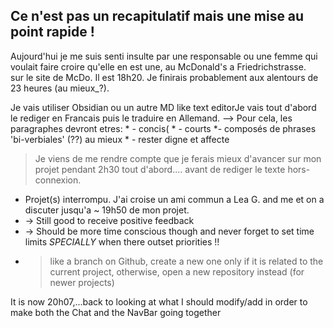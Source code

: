## Ce n'est  pas un recapitulatif mais une mise au point rapide !

Aujourd'hui je me suis senti insulte par une responsable ou une femme qui voulait faire croire qu'elle en est une, au McDonald's a Friedrichstrasse.  
sur le site de McDo.
Il est 18h20. Je finirais probablement aux alentours de 23 heures (au mieux_?).

Je vais utiliser Obsidian ou un autre MD like text editorJe vais tout d'abord le rediger en Francais puis le traduire en Allemand. 
--> Pour cela, les paragraphes devront etres: 
    * -  concis(
	* - courts
	*- composés de phrases 'bi-verbiales' (??) au mieux
	* - rester digne et affecte 
>Je  viens de me rendre compte  que  je ferais mieux d'avancer  sur mon projet pendant 2h30 tout d'abord.... avant  de rediger le texte hors-connexion.




- Projet(s) interrompu. J'ai croise un ami commun a Lea G. and me et on a discuter jusqu'a ~ 19h50 de mon projet.
- -> Still good to receive positive feedback
- -> Should be more time conscious though and never forget to set time limits _SPECIALLY_ when there outset priorities !!
- >like a branch on Github, create a new one only if it is related to the current project, otherwise, open a new repository instead (for newer projects)

It is now 20h07,...back to looking at what I should modify/add in order to make both the Chat and the NavBar going together
	